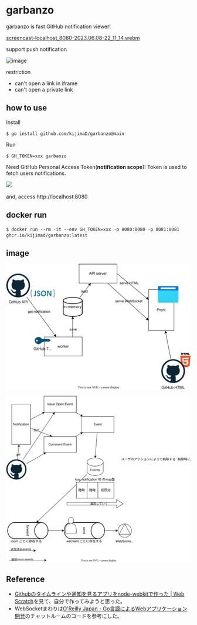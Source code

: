 # garbanzo

garbanzo is fast GitHub notification viewer!

[screencast-localhost_8080-2023.06.08-22_11_14.webm](https://github.com/kijimaD/garbanzo/assets/11595790/4b0c6559-18d0-4f87-9d9d-a04884973a01)

support push notification

![image](https://github.com/kijimaD/garbanzo/assets/11595790/5ce7eab9-efc3-4462-b2cc-059cbbef3dbd)

restriction

- can't open a link in iframe
- can't open a private link

## how to use

Install

```
$ go install github.com/kijimaD/garbanzo@main
```

Run

```
$ GH_TOKEN=xxx garbanzo
```

Need GitHub Personal Access Token(**notification scope**)! Token is used to fetch users notifications.

<img src="https://github.com/kijimaD/garbanzo/assets/11595790/9cabb383-a5a2-484c-8967-0860ad87d5a9" width=800>

and, access http://localhost:8080

## docker run

```
$ docker run --rm -it --env GH_TOKEN=xxx -p 8080:8080 -p 8081:8081 ghcr.io/kijimad/garbanzo:latest
```

## image

![image](docs/20230528-structure.drawio.svg)

![image](docs/20230529-store.drawio.svg)

## Reference

- [Githubのタイムラインや通知を見るアプリをnode\-webkitで作った \| Web Scratch](https://efcl.info/2014/0430/res3872/)を見て、自分で作ってみようと思った。
- WebSocketまわりは[O'Reilly Japan \- Go言語によるWebアプリケーション開発](https://www.oreilly.co.jp/books/9784873117522/)のチャットルームのコードを参考にした。
